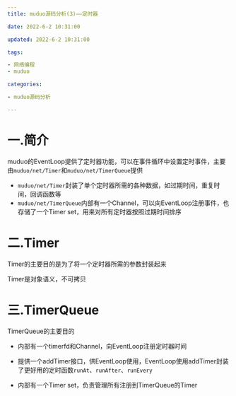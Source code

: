 ```yaml
---
title: muduo源码分析(3)——定时器

date: 2022-6-2 10:31:00

updated: 2022-6-2 10:31:00

tags:

- 网络编程
- muduo

categories:

- muduo源码分析

---
```


# 一.简介

muduo的EventLoop提供了定时器功能，可以在事件循环中设置定时事件，主要由`muduo/net/Timer`和`muduo/net/TimerQueue`提供

- `muduo/net/Timer`封装了单个定时器所需的各种数据，如过期时间，重复时间，回调函数等
- `muduo/net/TimerQueue`内部有一个Channel，可以向EventLoop注册事件，也存储了一个Timer set，用来对所有定时器按照过期时间排序

# 二.Timer

Timer的主要目的是为了将一个定时器所需的参数封装起来

Timer是对象语义，不可拷贝

# 三.TimerQueue

TimerQueue的主要目的

- 内部有一个timerfd和Channel，向EventLoop注册定时器时间

- 提供一个addTimer接口，供EventLoop使用，EventLoop使用addTimer封装了更好用的定时函数`runAt`、`runAfter`、`runEvery`

- 内部有一个Timer set，负责管理所有注册到TimerQueue的Timer
